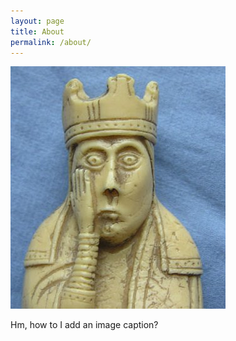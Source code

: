 ```yaml
---
layout: page
title: About
permalink: /about/
---
```


![Beaker!](/images/LewisChessQueen.jpg)


Hm, how to I add an image caption?
